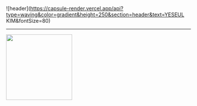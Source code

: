 ![header](https://capsule-render.vercel.app/api?type=waving&color=gradient&height=250&section=header&text=YESEUL KIM&fontSize=80)

______

<a href="https://github.com/imysh578"><img align="center" style="height:180px" src="https://github-readme-stats.vercel.app/api/top-langs/?username=yk170901&layout=compact&theme=nord&hide_border=true" /></a>
